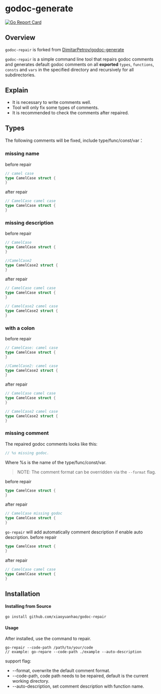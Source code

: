 # godoc-generate

[![Go Report Card](https://goreportcard.com/badge/github.com/DimitarPetrov/godoc-generate)](https://goreportcard.com/report/github.com/DimitarPetrov/godoc-generate)

## Overview

`godoc-repair` is forked from [DimitarPetrov/godoc-generate](https://github.com/DimitarPetrov/godoc-generate)

`godoc-repair` is a simple command line tool that repairs godoc comments and generates default godoc comments on all
 **exported** `types`, `functions`, `consts` and `vars` in the specified directory and recursively for all subdirectories.

## Explain
* It is necessary to write comments well.
* Tool will only fix some types of comments.
* It is recommended to check the comments after repaired.

## Types
The following comments will be fixed, include type/func/const/var：

### missing name

before repair
```go
// camel case
type CamelCase struct {
}
```

after repair
```go
// CamelCase camel case
type CamelCase struct {
}
```

### missing description

before repair
```go
// CamelCase
type CamelCase struct {
}

//CamelCase2
type CamelCase2 struct {
}
```

after repair
```go
// CamelCase camel case
type CamelCase struct {
}

// CamelCase2 camel case
type CamelCase2 struct {
}
```

### with a colon

before repair
```go
// CamelCase: camel case
type CamelCase struct {
}

//CamelCase2: camel case
type CamelCase2 struct {
}
```

after repair
```go
// CamelCase camel case
type CamelCase struct {
}

// CamelCase2 camel case
type CamelCase2 struct {
}
```

### missing comment
The repaired godoc comments looks like this:
```go
// %s missing godoc.
```
Where %s is the name of the type/func/const/var.

> NOTE: The comment format can be overridden via the `--format` flag.

before repair
```go
type CamelCase struct {
}
```

after repair
```go
// CamelCase missing godoc
type CamelCase struct {
}
```

`go-repair` will add automatically comment description if enable auto description.
before repair
```go
type CamelCase struct {
}
```

after repair
```go
// CamelCase camel case
type CamelCase struct {
}
```

## Installation

#### Installing from Source
```
go install github.com/xiaoyuanhao/godoc-repair
```

#### Usage
After installed, use the command to repair.
```
go-repair --code-path /path/to/your/code
// example: go-repare --code-path ./example --auto-description
```
support flag:
* --format, overwrite the default comment format.
* --code-path, code path needs to be repaired, default is the current working directory.
* --auto-description, set comment description with function name.
